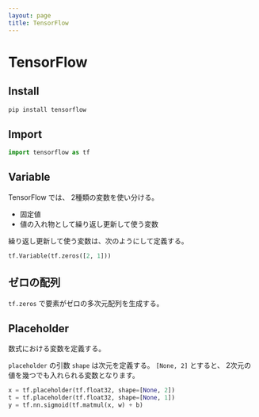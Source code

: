 ```yaml
---
layout: page
title: TensorFlow
---
```


# TensorFlow

## Install

```sh
pip install tensorflow
```
## Import

```python
import tensorflow as tf
```

## Variable

TensorFlow では、 2種類の変数を使い分ける。

* 固定値
* 値の入れ物として繰り返し更新して使う変数

繰り返し更新して使う変数は、次のようにして定義する。

```python
tf.Variable(tf.zeros([2, 1]))
```

## ゼロの配列

`tf.zeros` で要素がゼロの多次元配列を生成する。

## Placeholder

数式における変数を定義する。

`placeholder` の引数 `shape` は次元を定義する。
`[None, 2]` とすると、 2次元の値を幾つでも入れられる変数となります。

```python
x = tf.placeholder(tf.float32, shape=[None, 2])
t = tf.placeholder(tf.float32, shape=[None, 1])
y = tf.nn.sigmoid(tf.matmul(x, w) + b)
```
